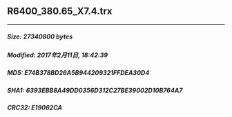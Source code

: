 ## R6400_380.65_X7.4.trx
 * * *
##### Size: 27340800 bytes
##### Modified: 2017年2月11日, 18:42:39
##### MD5: E74B378BD26A5B944209321FFDEA30D4
##### SHA1: 6393EBB8A49DD0356D312C27BE39002D10B764A7
##### CRC32: E19062CA